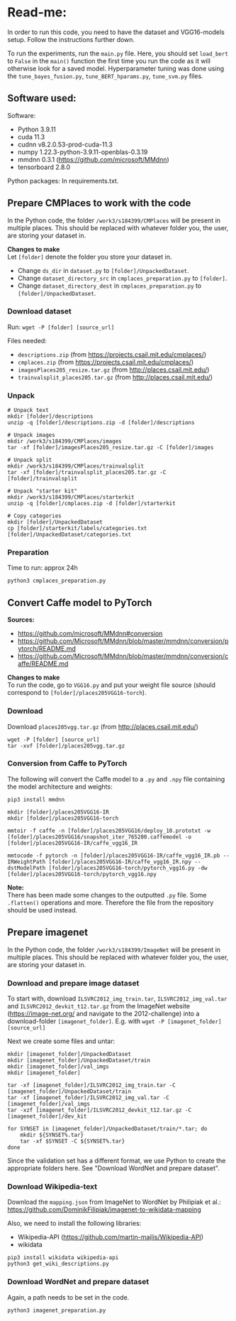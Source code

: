 # Read-me:
In order to run this code, you need to have the dataset and VGG16-models setup. Follow the instructions further down.

To run the experiments, run the `main.py` file. Here, you should set `load_bert` to `False` in the `main()` function the first time you run the code as it will otherwise look for a saved model.
Hyperparameter tuning was done using the `tune_bayes_fusion.py`, `tune_BERT_hparams.py`, `tune_svm.py` files.

## Software used:
Software:
- Python 3.9.11
- cuda 11.3
- cudnn v8.2.0.53-prod-cuda-11.3
- numpy 1.22.3-python-3.9.11-openblas-0.3.19
- mmdnn 0.3.1 (https://github.com/microsoft/MMdnn)
- tensorboard 2.8.0

Python packages:
In requirements.txt.


## Prepare CMPlaces to work with the code
In the Python code, the folder `/work3/s184399/CMPlaces` will be present in multiple places. This should be replaced with whatever folder you, the user, are storing your dataset in.

**Changes to make**<br>
Let `[folder]` denote the folder you store your dataset in.
- Change `ds_dir` in `dataset.py` to `[folder]/UnpackedDataset`. 
- Change `dataset_directory_src` in `cmplaces_preparation.py` to `[folder]`.
- Change `dataset_directory_dest` in `cmplaces_preparation.py` to `[folder]/UnpackedDataset`.

### Download dataset
Run:
`wget -P [folder] [source_url]`

Files needed:
- `descriptions.zip` (from https://projects.csail.mit.edu/cmplaces/)
- `cmplaces.zip` (from https://projects.csail.mit.edu/cmplaces/)
- `imagesPlaces205_resize.tar.gz` (from http://places.csail.mit.edu/)
- `trainvalsplit_places205.tar.gz` (from http://places.csail.mit.edu/)

### Unpack
```
# Unpack text
mkdir [folder]/descriptions
unzip -q [folder]/descriptions.zip -d [folder]/descriptions

# Unpack images
mkdir /work3/s184399/CMPlaces/images
tar -xf [folder]/imagesPlaces205_resize.tar.gz -C [folder]/images

# Unpack split
mkdir /work3/s184399/CMPlaces/trainvalsplit
tar -xf [folder]/trainvalsplit_places205.tar.gz -C [folder]/trainvalsplit

# Unpack "starter kit"
mkdir /work3/s184399/CMPlaces/starterkit
unzip -q [folder]/cmplaces.zip -d [folder]/starterkit

# Copy categories
mkdir [folder]/UnpackedDataset
cp [folder]/starterkit/labels/categories.txt [folder]/UnpackedDataset/categories.txt
```

### Preparation
Time to run: approx 24h
```
python3 cmplaces_preparation.py
```

## Convert Caffe model to PyTorch
**Sources:**
* https://github.com/microsoft/MMdnn#conversion
* https://github.com/Microsoft/MMdnn/blob/master/mmdnn/conversion/pytorch/README.md
* https://github.com/Microsoft/MMdnn/blob/master/mmdnn/conversion/caffe/README.md


**Changes to make**<br>
To run the code, go to `VGG16.py` and put your weight file source (should correspond to `[folder]/places205VGG16-torch`).

### Download
Download `places205vgg.tar.gz` (from http://places.csail.mit.edu/)
```
wget -P [folder] [source_url]
tar -xvf [folder]/places205vgg.tar.gz
```

### Conversion from Caffe to PyTorch
The following will convert the Caffe model to a `.py` and `.npy` file containing the model architecture and weights:
```
pip3 install mmdnn

mkdir [folder]/places205VGG16-IR
mkdir [folder]/places205VGG16-torch

mmtoir -f caffe -n [folder]/places205VGG16/deploy_10.prototxt -w [folder]/places205VGG16/snapshot_iter_765280.caffemodel -o [folder]/places205VGG16-IR/caffe_vgg16_IR

mmtocode -f pytorch -n [folder]/places205VGG16-IR/caffe_vgg16_IR.pb --IRWeightPath [folder]/places205VGG16-IR/caffe_vgg16_IR.npy --dstModelPath [folder]/places205VGG16-torch/pytorch_vgg16.py -dw [folder]/places205VGG16-torch/pytorch_vgg16.npy
```

**Note:**<br>
There has been made some changes to the outputted `.py` file. Some `.flatten()` operations and more. Therefore the file from the repository should be used instead.

## Prepare imagenet
In the Python code, the folder `/work3/s184399/ImageNet` will be present in multiple places. This should be replaced with whatever folder you, the user, are storing your dataset in.

### Download and prepare image dataset
To start with, download `ILSVRC2012_img_train.tar`, `ILSVRC2012_img_val.tar` and `ILSVRC2012_devkit_t12.tar.gz` from the ImageNet website (https://image-net.org/ and navigate to the 2012-challenge) into a download-folder `[imagenet_folder]`. E.g. with `wget -P [imagenet_folder] [source_url]`

Next we create some files and untar:
```
mkdir [imagenet_folder]/UnpackedDataset
mkdir [imagenet_folder]/UnpackedDataset/train
mkdir [imagenet_folder]/val_imgs
mkdir [imagenet_folder]

tar -xf [imagenet_folder]/ILSVRC2012_img_train.tar -C [imagenet_folder]/UnpackedDataset/train
tar -xf [imagenet_folder]/ILSVRC2012_img_val.tar -C [imagenet_folder]/val_imgs
tar -xzf [imagenet_folder]/ILSVRC2012_devkit_t12.tar.gz -C [imagenet_folder]/dev_kit

for SYNSET in [imagenet_folder]/UnpackedDataset/train/*.tar; do
    mkdir ${SYNSET%.tar}
    tar -xf $SYNSET -C ${SYNSET%.tar}
done
```

Since the validation set has a different format, we use Python to create the appropriate folders here. See "Download WordNet and prepare dataset".


### Download Wikipedia-text
Download the `mapping.json` from ImageNet to WordNet by Philipiak et al.: https://github.com/DominikFilipiak/imagenet-to-wikidata-mapping

Also, we need to install the following libraries:
- Wikipedia-API (https://github.com/martin-majlis/Wikipedia-API)
- wikidata
```
pip3 install wikidata wikipedia-api
python3 get_wiki_descriptions.py
```

### Download WordNet and prepare dataset
Again, a path needs to be set in the code.
```
python3 imagenet_preparation.py
```
